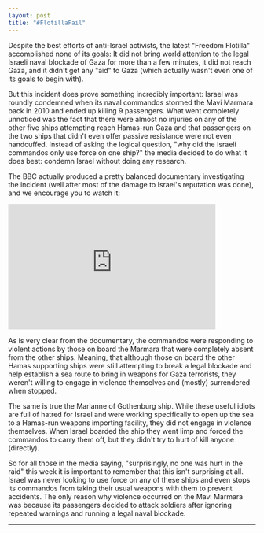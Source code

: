 ```yaml
---
layout: post
title: "#FlotillaFail"
---
```


Despite the best efforts of anti-Israel activists, the latest "Freedom Flotilla" accomplished none of its goals: It did not bring world attention to the legal Israeli naval blockade of Gaza for more than a few minutes, it did not reach Gaza, and it didn't get any "aid" to Gaza (which actually wasn't even one of its goals to begin with).

But this incident does prove something incredibly important: Israel was roundly condemned when its naval commandos stormed the Mavi Marmara back in 2010 and ended up killing 9 passengers. What went completely unnoticed was the fact that there were almost no injuries on any of the other five ships attempting reach Hamas-run Gaza and that passengers on the two ships that didn't even offer passive resistance were not even handcuffed. Instead of asking the logical question, "why did the Israeli commandos only use force on one ship?" the media decided to do what it does best: condemn Israel without doing any research.

The BBC actually produced a pretty balanced documentary investigating the incident (well after most of the damage to Israel's reputation was done), and we encourage you to watch it:

<iframe width="422" height="255" src="https://www.youtube.com/embed/uySg0RtiAyI" frameborder="0" allowfullscreen></iframe>

As is very clear from the documentary, the commandos were responding to violent actions by those on board the Marmara that were completely absent from the other ships. Meaning, that although those on board the other Hamas supporting ships were still attempting to break a legal blockade and help establish a sea route to bring in weapons for Gaza terrorists, they weren't willing to engage in violence themselves and (mostly) surrendered when stopped.

The same is true the Marianne of Gothenburg ship. While these useful idiots are full of hatred for Israel and were working specifically to open up the sea to a Hamas-run weapons importing facility, they did not engage in violence themselves. When Israel boarded the ship they went limp and forced the commandos to carry them off, but they didn't try to hurt of kill anyone (directly).

So for all those in the media saying, "surprisingly, no one was hurt in the raid" this week it is important to remember that this isn't surprising at all. Israel was never looking to use force on any of these ships and even stops its commandos from taking their usual weapons with them to prevent accidents. The only reason why violence occurred on the Mavi Marmara was because its passengers decided to attack soldiers after ignoring repeated warnings and running a legal naval blockade.

___
